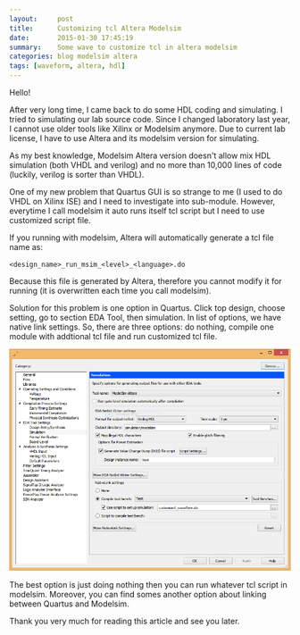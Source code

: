```yaml
---
layout:     post
title:      Customizing tcl Altera Modelsim
date:       2015-01-30 17:45:19
summary:    Some wave to customize tcl in altera modelsim
categories: blog modelsim altera
tags: [waveform, altera, hdl]
---
```


Hello!

After very long time, I came back to do some HDL coding and simulating. I tried to simulating our lab source code. Since I changed laboratory last year, I cannot use older tools like Xilinx or Modelsim anymore. Due to current lab license, I have to use Altera and its modelsim version for simulating.
<!--more-->
As my best knowledge, Modelsim Altera version doesn't allow mix HDL simulation (both VHDL and verilog) and no more than 10,000 lines of code (luckily, verilog is sorter than VHDL). 

One of my new problem that Quartus GUI is so strange to me (I used to do VHDL on Xilinx ISE) and I need to investigate into sub-module. However, everytime I call modelsim it auto runs itself tcl script but I need to use customized script file.

If you running with modelsim, Altera will automatically generate a tcl file name as: 

	<design_name>_run_msim_<level>_<language>.do

Because this file is generated by Altera, therefore you cannot modify it for running (it is overwritten each time you call modelsim).

Solution for this problem is one option in Quartus. Click top design, choose setting, go to section EDA Tool, then simulation. In list of options, we have native link settings. So, there are three options: do nothing, compile one module with addtional tcl file and run customized tcl file.

 <img src="/images/2015-01-31_custom_Quartus/quartus-option-tcl.PNG" class="fit image">

The best option is just doing nothing then you can run whatever tcl script in modelsim. Moreover, you can find somes another option about linking between Quartus and Modelsim.

Thank you very much for reading this article and see you later.
